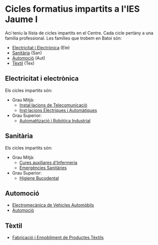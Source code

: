 # Cicles formatius impartits a l'IES Jaume I
Ací teniu la llista de cicles impartits en el Centre. Cada cicle pertàny a una família professional. Les famílies que trobem en Batoi són:
- [Electricitat i Electrònica](#electricitat-i-electrònica) (Ele)
- [Sanitària](#sanitària) (San)
- [Automoció](#automoció) (Aut)
- [Tèxtil](#tèxtil) (Tex)

## Electricitat i electrònica
Els cicles impartits són:
- Grau Mitjà:
  - [Instal·lacions de Telecomunicació](https://ceice.gva.es/va/web/formacion-profesional/publicador-ciclos/-/asset_publisher/FRACVC0hANWa/content/ciclo-formativo-instalaciones-de-telecomunicaciones)
  -  [Inst·lacions Elèctriques i Automàtiques](https://ceice.gva.es/va/web/formacion-profesional/publicador-ciclos/-/asset_publisher/FRACVC0hANWa/content/ciclo-formativo-instalaciones-electricas-y-automaticas)
- Grau Superior:
  - [Automatització i Robòtica Industrial](https://ceice.gva.es/va/web/formacion-profesional/publicador-ciclos/-/asset_publisher/FRACVC0hANWa/content/ciclo-formativo-automatizacion-y-robotica-industrial)

## Sanitària
Els cicles impartits són:
- Grau Mitjà:
  - [Cures auxiliares d'Infermeria](http://www.ceice.gva.es/web/formacion-profesional/publicador-ciclos/-/asset_publisher/FRACVC0hANWa/content/ciclo-formativo-cuidados-auxiliares-de-enfermeria)
  - [Emergències Sanitàries](https://ceice.gva.es/va/web/formacion-profesional/publicador-ciclos/-/asset_publisher/FRACVC0hANWa/content/ciclo-formativo-emergencias-sanitarias)   
- Grau Superior:
  - [Higiene Bucodental](https://ceice.gva.es/va/web/formacion-profesional/publicador-ciclos/-/asset_publisher/FRACVC0hANWa/content/ciclo-formativo-higiene-bucodent-1)

## Automoció
- [Electromecànica de Vehicles Automòbils](https://ceice.gva.es/va/web/formacion-profesional/publicador-ciclos/-/asset_publisher/FRACVC0hANWa/content/ciclo-formativo-electromecanica-de-vehiculos-automoviles)
- [Automoció](https://ceice.gva.es/va/web/formacion-profesional/publicador-ciclos/-/asset_publisher/FRACVC0hANWa/content/ciclo-formativo-automocion)

## Tèxtil
- [Fabricació i Ennobliment de Productes Tèxtils](https://ceice.gva.es/va/web/formacion-profesional/publicador-ciclos/-/asset_publisher/FRACVC0hANWa/content/ciclo-formativo-fabricacion-y-ennoblecimiento-de-productos-textiles)
